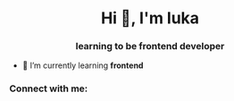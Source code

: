 <h1 align="center">Hi 👋, I'm luka</h1>
<h3 align="center">learning to be frontend developer</h3>

- 🌱 I’m currently learning **frontend**

<h3 align="left">Connect with me:</h3>
<p align="left">
</p>

